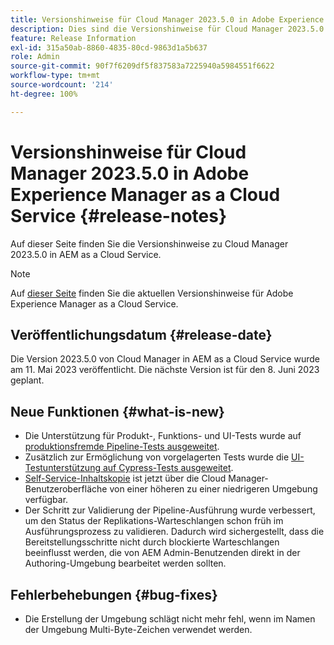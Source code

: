 ```yaml
---
title: Versionshinweise für Cloud Manager 2023.5.0 in Adobe Experience Manager as a Cloud Service
description: Dies sind die Versionshinweise für Cloud Manager 2023.5.0 in AEM as a Cloud Service.
feature: Release Information
exl-id: 315a50ab-8860-4835-80cd-9863d1a5b637
role: Admin
source-git-commit: 90f7f6209df5f837583a7225940a5984551f6622
workflow-type: tm+mt
source-wordcount: '214'
ht-degree: 100%

---
```


# Versionshinweise für Cloud Manager 2023.5.0 in Adobe Experience Manager as a Cloud Service {#release-notes}

Auf dieser Seite finden Sie die Versionshinweise zu Cloud Manager 2023.5.0 in AEM as a Cloud Service.

>[!NOTE]
>
>Auf [dieser Seite](/help/release-notes/release-notes-cloud/release-notes-current.md) finden Sie die aktuellen Versionshinweise für Adobe Experience Manager as a Cloud Service.

## Veröffentlichungsdatum {#release-date}

Die Version 2023.5.0 von Cloud Manager in AEM as a Cloud Service wurde am 11. Mai 2023 veröffentlicht. Die nächste Version ist für den 8. Juni 2023 geplant.

## Neue Funktionen {#what-is-new}

* Die Unterstützung für Produkt-, Funktions- und UI-Tests wurde auf [produktionsfremde Pipeline-Tests ausgeweitet](/help/implementing/cloud-manager/configuring-pipelines/configuring-non-production-pipelines.md).
* Zusätzlich zur Ermöglichung von vorgelagerten Tests wurde die [UI-Testunterstützung auf Cypress-Tests ausgeweitet](/help/implementing/cloud-manager/ui-testing.md).
* [Self-Service-Inhaltskopie](/help/implementing/developing/tools/content-copy.md) ist jetzt über die Cloud Manager-Benutzeroberfläche von einer höheren zu einer niedrigeren Umgebung verfügbar. 
* Der Schritt zur Validierung der Pipeline-Ausführung wurde verbessert, um den Status der Replikations-Warteschlangen schon früh im Ausführungsprozess zu validieren. Dadurch wird sichergestellt, dass die Bereitstellungsschritte nicht durch blockierte Warteschlangen beeinflusst werden, die von AEM Admin-Benutzenden direkt in der Authoring-Umgebung bearbeitet werden sollten.

## Fehlerbehebungen {#bug-fixes}

* Die Erstellung der Umgebung schlägt nicht mehr fehl, wenn im Namen der Umgebung Multi-Byte-Zeichen verwendet werden.

